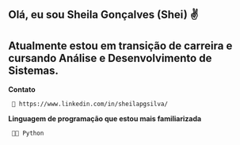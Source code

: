 ## Olá, eu sou Sheila Gonçalves (Shei) ✌

## Atualmente estou em transição de carreira e cursando Análise e Desenvolvimento de Sistemas.

**Contato** 

     🔗 https://www.linkedin.com/in/sheilapgsilva/

**Linguagem de programação que estou mais familiarizada**

     👩‍💻 Python 
